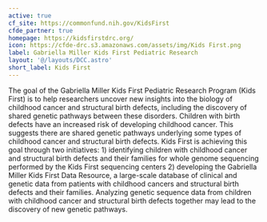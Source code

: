 ```yaml
---
active: true
cf_site: https://commonfund.nih.gov/KidsFirst
cfde_partner: true
homepage: https://kidsfirstdrc.org/
icon: https://cfde-drc.s3.amazonaws.com/assets/img/Kids First.png
label: Gabriella Miller Kids First Pediatric Research
layout: '@/layouts/DCC.astro'
short_label: Kids First
---
```

The goal of the Gabriella Miller Kids First Pediatric Research Program (Kids First) is to help researchers uncover new insights into the biology of childhood cancer and structural birth defects, including the discovery of shared genetic pathways between these disorders. Children with birth defects have an increased risk of developing childhood cancer. This suggests there are shared genetic pathways underlying some types of childhood cancer and structural birth defects. Kids First is achieving this goal through two initiatives: 1) identifying children with childhood cancer and structural birth defects and their families for whole genome sequencing performed by the Kids First sequencing centers 2) developing the Gabriella Miller Kids First Data Resource, a large-scale database of clinical and genetic data from patients with childhood cancers and structural birth defects and their families. Analyzing genetic sequence data from children with childhood cancer and structural birth defects together may lead to the discovery of new genetic pathways.
